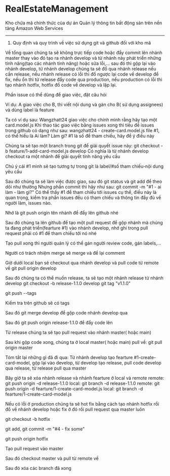 # RealEstateManagement
Kho chứa mã chính thức của dự án Quản lý thông tin bất động sản trên nền tảng Amazon Web Services
<hr />

1. Quy định và quy trình về việc sử dụng git và github đối với kho mã

Về tổng quan chúng ta sẽ không trực tiếp code hoặc đẩy commit lên nhánh master thay vào đó tạo ra nhánh develop và từ nhánh này phát triển những tính năng(tạo các nhánh tính năng) hoặc sửa lỗi,... sau đó thì gộp lại vào nhánh develop, từ nhánh develop chúng ta sẽ đổ qua nhánh release nếu cần release, nếu nhánh release có lỗi thì đổ ngược lại code về develop để fix, nếu ổn thì từ release đẩy code qua production, nếu production có lỗi thì tạo nhánh hotfix, hotfix đổ code về develop và lặp lại.

Phần issue có thể dùng để giao việc, đặt câu hỏi

Ví dụ: A giao việc cho B, thì viết nội dung và gán cho B( sử dụng assignees) và dùng label là feature

Ta có ví dụ sau: Wangzhatt24 giao việc cho chính mình rằng hãy tạo một card.model.js
Khi thao tác giao việc bằng issues xong thì tiêu đề issues trong github có dạng như sau: wangzhatt24 - create-card.model.js file #1, có thể hiểu là Ai làm? Làm gì? #1 là số để tham chiếu, hãy để ý điều này

Chúng ta sẽ tạo một branch trong git để giải quyết issue này: git checkout -b feature/1-add-card-model.js develop
Có nghĩa là từ nhánh develop checkout ra một nhánh để giải quyết tính năng yêu cầu

Chú ý cái #1 mình sẽ tạo tương tự trong git là label/#số tham chiếu-nội dung yêu cầu

Sau đó chúng ta sẽ làm việc được giao, sau đó git status và git add để theo dõi như thường
Nhưng phần commit thì hãy như sau: git commit -m "#1 - ai làm - làm gì?"
Có thể thấy #1 để tham chiếu tới issues cụ thể, điều này là quan trọng, kiểm tra phần issues đều có tham chiếu và thông tin đầy đủ về người làm, issues nào.

Nhớ là git push origin tên nhánh để đẩy lên github nhé

Sau đó chúng ta lên github để tạo một pull request để gộp nhánh mà chúng ta đang phát triển(fearture #1) vào nhánh develop, nhớ ghi trong pull request phải có #1 để tham chiếu tới nó nhé

Tạo pull xong thì người quản lý có thể gán người review code, gán labels,...

Người có trách nhiệm merge sẽ merge và để lại comment

Giờ dưới local bạn sẽ checkout qua nhánh develop và pull code từ remote về git pull origin develop

Sau đó chúng ta có thể muốn release, ta sẽ tạo một nhánh release từ nhánh develop
git checkout -b release-1.1.0 develop
git tag "v1.1.0"

git push --tags

Kiểm tra trên github sẽ có tags

Sau đó git merge develop để gộp code nhánh develop qua

Sau đó git push origin release-1.1.0 để đẩy code lên

Từ release chúng ta sẽ tạo pull request vào nhánh master( hoặc main) 

Sau khi gộp code xong, chúng ta ở local master( hoặc main) pull về: git pull origin master

Tóm tắt lại những gì đã đi qua: Từ nhánh develop tạo fearture #1-create-card-model, gộp lại vào develop, từ develop tạo release, pull code develop qua release, từ release pull qua master

Bây giờ ta sẽ xóa nhánh release và nhánh fearture ở local và remote
remote: git push origin -d release-1.1.0
local: git branch -d release-1.1.0 
remote: git push origin -d fearture/1-create-card-model.js 
local: git branch -d fearture/1-create-card-model.js 

Nếu có lỗi ở production chúng ta sẽ hot fix bằng cách tạo nhánh hotfix rồi đổ về nhánh develop hoặc fix ở đó rồi pull request qua master luôn

git checkout -b hotfix

git add, git commit -m "#4 - fix some"

git push origin hotfix

Tạo pull request vào master

Sau đó checkout master và pull từ remote về

Sau đó xóa các branch đã xong